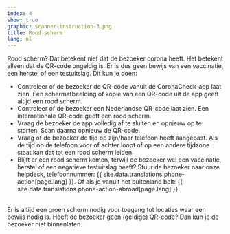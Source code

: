 ```yaml
---
index: 4
show: true
graphic: scanner-instruction-3.png
title: Rood scherm
lang: nl
---
```

Rood scherm? Dat betekent niet dat de bezoeker corona heeft. Het betekent alleen dat de QR-code ongeldig is. Er is dus geen bewijs van een vaccinatie, een herstel of een testuitslag. Dit kun je doen:

- Controleer of de bezoeker de QR-code vanuit de CoronaCheck-app laat zien. Een schermafbeelding of kopie van een QR-code uit de app geeft altijd een rood scherm.
- Controleer of de bezoeker een Nederlandse QR-code laat zien. Een internationale QR-code geeft een rood scherm.
- Vraag de bezoeker de app volledig af te sluiten en opnieuw op te starten. Scan daarna opnieuw de QR-code.
- Vraag of de bezoeker de tijd op zijn/haar telefoon heeft aangepast. Als de tijd op de telefoon voor of achter loopt of op een andere tijdzone staat kan dat tot een rood scherm leiden. 
- Blijft er een rood scherm komen, terwijl de bezoeker wel een vaccinatie, herstel of een negatieve testuitslag heeft? Stuur de bezoeker naar onze helpdesk, telefoonnummer: {{ site.data.translations.phone-action[page.lang] }}. Of als je vanuit het buitenland belt: {{ site.data.translations.phone-action-abroad[page.lang] }}.<br /><br />

Er is altijd een groen scherm nodig voor toegang tot locaties waar een bewijs nodig is. Heeft de bezoeker geen (geldige) QR-code? Dan kun je de bezoeker niet binnenlaten.
